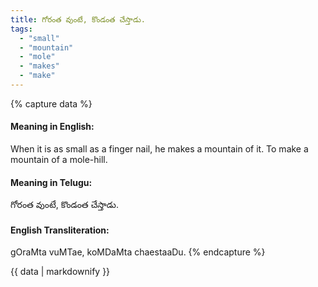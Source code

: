 ```yaml
---
title: గోరంత వుంటే, కొండంత చేస్తాడు.
tags:
  - "small"
  - "mountain"
  - "mole"
  - "makes"
  - "make"
---
```


{% capture data %}
#### Meaning in English:
When it is as small as a finger nail, he makes a mountain of it.
To make a mountain of a mole-hill.

#### Meaning in Telugu:
గోరంత వుంటే, కొండంత చేస్తాడు.

#### English Transliteration:
gOraMta vuMTae, koMDaMta chaestaaDu.
{% endcapture %}

<div class="notice">{{ data | markdownify }}</div>

